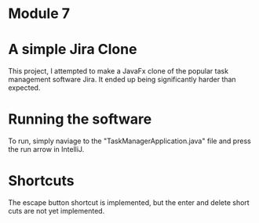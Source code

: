 # Module 7

# A simple Jira Clone
This project, I attempted to make a JavaFx clone of the popular task management software Jira. 
It ended up being significantly harder than expected.

# Running the software
To run, simply naviage to the "TaskManagerApplication.java" file and press the run arrow in IntelliJ.

# Shortcuts
The escape button shortcut is implemented, but the enter and delete short cuts are not yet implemented.
